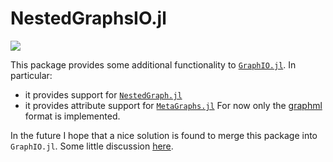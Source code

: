 # NestedGraphsIO.jl

[![](https://img.shields.io/badge/docs-dev-blue.svg)](https://UniStuttgart-IKR.github.io/NestedGraphsIO.jl/dev)

This package provides some additional functionality to [`GraphIO.jl`](https://github.com/JuliaGraphs/GraphIO.jl).
In particular:
- it provides support for [`NestedGraph.jl`](https://github.com/UniStuttgart-IKR/NestedGraphs.jl)
- it provides attribute support for [`MetaGraphs.jl`](https://github.com/JuliaGraphs/MetaGraphs.jl)
For now only the [graphml](http://graphml.graphdrawing.org/) format is implemented.

In the future I hope that a nice solution is found to merge this package into `GraphIO.jl`.
Some little discussion [here](https://github.com/JuliaGraphs/GraphIO.jl/pull/49).
